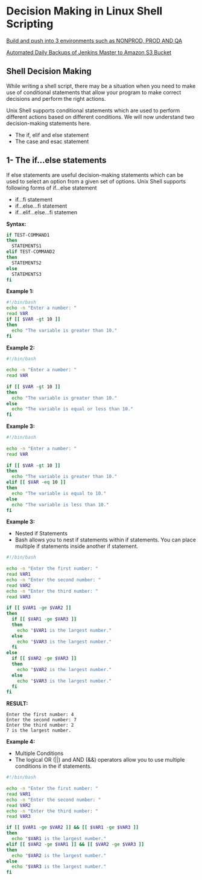 # Decision Making in Linux Shell Scripting
[Build and push into 3 environments such as NONPROD, PROD AND QA](https://github.com/leonardtia1/MIX3/blob/master/Docker/09-Script-To-Build.md)

[Automated Daily Backups of Jenkins Master to Amazon S3 Bucket](https://github.com/leonardtia1/MIX3/tree/master/Jenkins/Jenkins-backup)

## Shell Decision Making
While writing a shell script, there may be a situation when you need to make use of conditional statements that allow your program to make correct decisions and perform the right actions.

Unix Shell supports conditional statements which are used to perform different actions based on different conditions. We will now understand two decision-making statements here. 
- The if, elif and else statement
- The case and esac statement

## 1- The if...else statements
If else statements are useful decision-making statements which can be used to select an option from a given set of options.
Unix Shell supports following forms of if…else statement 
- if...fi statement
- if...else...fi statement
- if...elif...else...fi statemen

**Syntax:**
```sh
if TEST-COMMAND1
then
  STATEMENTS1
elif TEST-COMMAND2
then
  STATEMENTS2
else
  STATEMENTS3
fi
```

**Example 1:**
```sh
#!/bin/bash
echo -n "Enter a number: "
read VAR
if [[ $VAR -gt 10 ]]
then
  echo "The variable is greater than 10."
fi
```

**Example 2:**
```sh 
#!/bin/bash
 
echo -n "Enter a number: "
read VAR
 
if [[ $VAR -gt 10 ]]
then
  echo "The variable is greater than 10."
else
  echo "The variable is equal or less than 10."
fi
```

**Example 3:**
```sh 
#!/bin/bash
 
echo -n "Enter a number: "
read VAR
 
if [[ $VAR -gt 10 ]]
then
  echo "The variable is greater than 10."
elif [[ $VAR -eq 10 ]]
then
  echo "The variable is equal to 10."
else
  echo "The variable is less than 10."
fi
```

**Example 3:**
- Nested if Statements
- Bash allows you to nest if statements within if statements. You can place multiple if statements inside another if statement.
```sh
#!/bin/bash
 
echo -n "Enter the first number: "
read VAR1
echo -n "Enter the second number: "
read VAR2
echo -n "Enter the third number: "
read VAR3
 
if [[ $VAR1 -ge $VAR2 ]]  
then
  if [[ $VAR1 -ge $VAR3 ]]
  then
    echo "$VAR1 is the largest number."
  else
    echo "$VAR3 is the largest number."
  fi
else
  if [[ $VAR2 -ge $VAR3 ]]
  then
    echo "$VAR2 is the largest number."
  else
    echo "$VAR3 is the largest number."
  fi
fi
```

**RESULT:**
```
Enter the first number: 4
Enter the second number: 7
Enter the third number: 2
7 is the largest number.
```

**Example 4:**
- Multiple Conditions
- The logical OR (||)  and AND (&&) operators allow you to use multiple conditions in the if statements.
```sh
#!/bin/bash
 
echo -n "Enter the first number: "
read VAR1
echo -n "Enter the second number: "
read VAR2
echo -n "Enter the third number: "
read VAR3

if [[ $VAR1 -ge $VAR2 ]] && [[ $VAR1 -ge $VAR3 ]]
then
  echo "$VAR1 is the largest number."
elif [[ $VAR2 -ge $VAR1 ]] && [[ $VAR2 -ge $VAR3 ]]
then
  echo "$VAR2 is the largest number."
else
  echo "$VAR3 is the largest number."
fi
```

 


